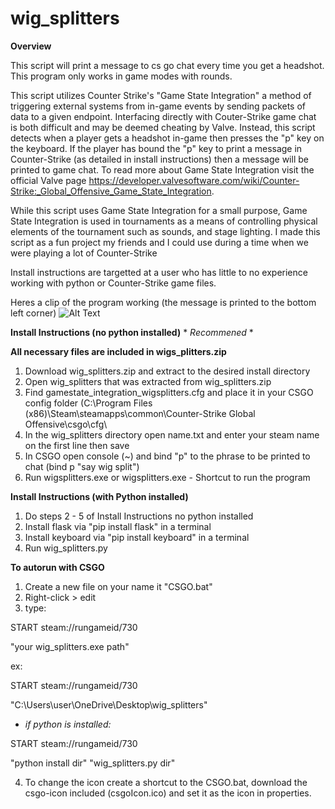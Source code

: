 # wig_splitters

**Overview**

This script will print a message to cs go chat every time you get a headshot. This program only works in game modes with rounds. 

This script utilizes Counter Strike's "Game State Integration" a method of triggering external systems from in-game events by sending packets of data to a given endpoint. Interfacing directly with Couter-Strike game chat is both difficult and may be deemed cheating by Valve. Instead, this script detects when a player gets a headshot in-game then presses the "p" key on the keyboard. If the player has bound the "p" key to print a message in Counter-Strike (as detailed in install instructions) then a message will be printed to game chat. To read more about Game State Integration visit the official Valve page https://developer.valvesoftware.com/wiki/Counter-Strike:_Global_Offensive_Game_State_Integration. 

While this script uses 
Game State Integration for a small purpose, Game State Integration is used in tournaments as a means of controlling physical elements of the tournament such as sounds, and stage lighting. I made this script as a fun project my friends and I could use during a time when we were playing a lot of Counter-Strike

Install instructions are targetted at a user who has little to no experience working with python or Counter-Strike game files.

Heres a clip of the program working (the message is printed to the bottom left corner)
![Alt Text](https://github.com/ehayes2000/wig_splitters/blob/master/wig-splitters-demo.gif)

**Install Instructions (no python installed)** * *Recommened* *

**All necessary files are included in wigs_plitters.zip**

1. Download wig_splitters.zip and extract to the desired install directory
2. Open wig_splitters that was extracted from wig_splitters.zip
3. Find gamestate_integration_wigsplitters.cfg and place it in your CSGO config folder 
(C:\Program Files (x86)\Steam\steamapps\common\Counter-Strike Global Offensive\csgo\cfg\
4. In the wig_splitters directory open name.txt and enter your steam name on the first line then save
5. In CSGO open console (~) and bind "p" to the phrase to be printed to chat (bind p "say wig split")
6. Run wigsplitters.exe or wigsplitters.exe - Shortcut to run the program

**Install Instructions (with Python installed)**

1. Do steps 2 - 5 of Install Instructions no python installed
2. Install flask via "pip install flask" in a terminal
3. Install keyboard via "pip install keyboard" in a terminal
4. Run wig_splitters.py 

**To autorun with CSGO**

1. Create a new file on your name it "CSGO.bat"
2. Right-click > edit
3. type:

START steam://rungameid/730

"your wig_splitters.exe path" 

ex:

START steam://rungameid/730

"C:\Users\user\OneDrive\Desktop\wig_splitters" 

* *if python is installed:* 

START steam://rungameid/730

"python install dir" "wig_splitters.py dir" 


4. To change the icon create a shortcut to the CSGO.bat, download the csgo-icon included (csgoIcon.ico) and set it as the icon in properties.
